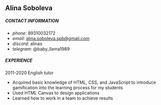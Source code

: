 ## **Alina Soboleva**

##### CONTACT INFORMATION
* *phone*: 89310032172
* *email*: alina.soboleva.spb@gmail.com
* *discord*: alinas
* *telegram*: @baby_llama1989

##### EXPERIENCE
2011-2020 English tutor
* Acquired basic knowledge of HTML, CSS, and JavaScript to introduce gamification into the learning process for my students
* Used HTML Canvas to design applications
* Learned how to work in a team to achieve results

